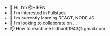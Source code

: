- 👋 Hi, I’m @HIREN
- 👀 I’m interested in Fullstack
- 🌱 I’m currently learning REACT, NODE JS
- 💞️ I’m looking to collaborate on ...
- 📫 How to reach me lodharih1943@ gmail.com

<!---
HIRENL7/HIRENL7 is a ✨ special ✨ repository because its `README.md` (this file) appears on your GitHub profile.
You can click the Preview link to take a look at your changes.
--->
